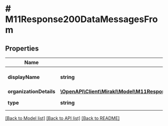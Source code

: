 # # M11Response200DataMessagesFrom

## Properties

Name | Type | Description | Notes
------------ | ------------- | ------------- | -------------
**displayName** | **string** | Sender display name | [optional]
**organizationDetails** | [**\OpenAPI\Client\Mirakl\Model\M11Response200DataMessagesFromOrganizationDetails**](M11Response200DataMessagesFromOrganizationDetails.md) |  | [optional]
**type** | **string** | Sender type | [optional]

[[Back to Model list]](../../README.md#models) [[Back to API list]](../../README.md#endpoints) [[Back to README]](../../README.md)
